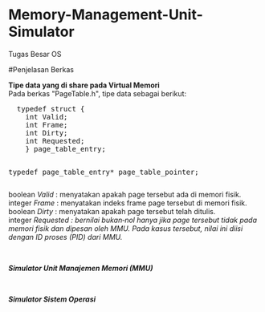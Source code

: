 # Memory-Management-Unit-Simulator
Tugas Besar OS

#Penjelasan Berkas
<p>
  <b>Tipe data yang di share pada Virtual Memori</b><br>
  Pada berkas "PageTable.h", tipe data sebagai berikut:
  <pre>
  typedef struct {
    int Valid;
    int Frame;
    int Dirty;
    int Requested;
    } page_table_entry;

  typedef page_table_entry* page_table_pointer;
  </pre>
  boolean <i>Valid</i> : menyatakan apakah page tersebut ada di memori fisik. <br>
  integer <i>Frame</i> : menyatakan indeks frame page tersebut di memori fisik.<br>
  boolean <i>Dirty</i> : menyatakan apakah page tersebut telah ditulis. <br>
  integer <i>Requested<i> : bernilai bukan‐nol hanya jika page tersebut tidak pada memori fisik dan dipesan oleh MMU. Pada kasus tersebut, nilai ini diisi dengan ID proses (PID) dari MMU.<br>
</p>
<br>
<p>
  <b>Simulator Unit Manajemen Memori (MMU)</b><br>
</p>
<br>
<p>
  <b>Simulator Sistem Operasi</b><br>
</p>
<br>
